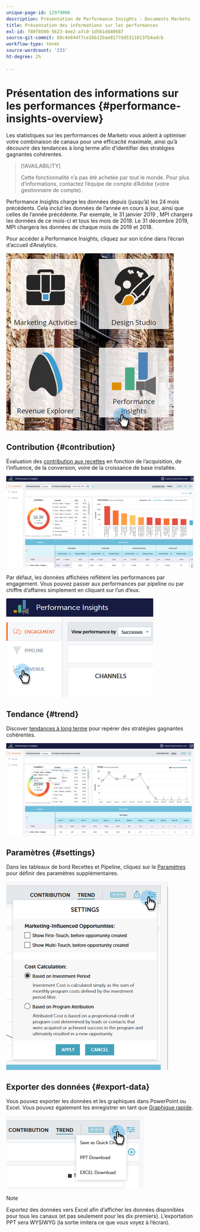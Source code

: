 ```yaml
---
unique-page-id: 12979006
description: Présentation de Performance Insights - Documents Marketo - Documentation du produit
title: Présentation des informations sur les performances
exl-id: f89f8500-5623-4ee2-a7c0-1d561dd40687
source-git-commit: 88c4e844f7ce26b12bae8177dd5311813fb4adcb
workflow-type: tm+mt
source-wordcount: '233'
ht-degree: 2%

---
```


# Présentation des informations sur les performances {#performance-insights-overview}

Les statistiques sur les performances de Marketo vous aident à optimiser votre combinaison de canaux pour une efficacité maximale, ainsi qu’à découvrir des tendances à long terme afin d’identifier des stratégies gagnantes cohérentes.

>[!AVAILABILITY]
>
>Cette fonctionnalité n’a pas été achetée par tout le monde. Pour plus d’informations, contactez l’équipe de compte d’Adobe (votre gestionnaire de compte).

Performance Insights charge les données depuis (jusqu’à) les 24 mois précédents. Cela inclut les données de l’année en cours à jour, ainsi que celles de l’année précédente. Par exemple, le 31 janvier 2019 , MPI chargera les données de ce mois-ci et tous les mois de 2018. Le 31 décembre 2019, MPI chargera les données de chaque mois de 2019 et 2018.

Pour accéder à Performance Insights, cliquez sur son icône dans l’écran d’accueil d’Analytics.

![](assets/one.png)

## Contribution {#contribution}

Évaluation des [contribution aux recettes](/help/marketo/product-docs/reporting/performance-insights/performance-insights-contribution-overview.md) en fonction de l’acquisition, de l’influence, de la conversion, voire de la croissance de base installée.

![](assets/two.png)

Par défaut, les données affichées reflètent les performances par engagement. Vous pouvez passer aux performances par pipeline ou par chiffre d’affaires simplement en cliquant sur l’un d’eux.

![](assets/3.png)

## Tendance {#trend}

Discover [tendances à long terme](/help/marketo/product-docs/reporting/performance-insights/performance-insights-trend-overview.md) pour repérer des stratégies gagnantes cohérentes.

![](assets/4.png)

## Paramètres {#settings}

Dans les tableaux de bord Recettes et Pipeline, cliquez sur le [Paramètres](/help/marketo/product-docs/reporting/performance-insights/performance-insights-settings.md) pour définir des paramètres supplémentaires.

![](assets/5.png)

## Exporter des données {#export-data}

Vous pouvez exporter les données et les graphiques dans PowerPoint ou Excel. Vous pouvez également les enregistrer en tant que [Graphique rapide](/help/marketo/product-docs/reporting/performance-insights/performance-insights-quick-charts.md).

![](assets/6.png)

>[!NOTE]
>
>Exportez des données vers Excel afin d’afficher les données disponibles pour tous les canaux (et pas seulement pour les dix premiers). L’exportation PPT sera WYSIWYG (la sortie imitera ce que vous voyez à l’écran).
